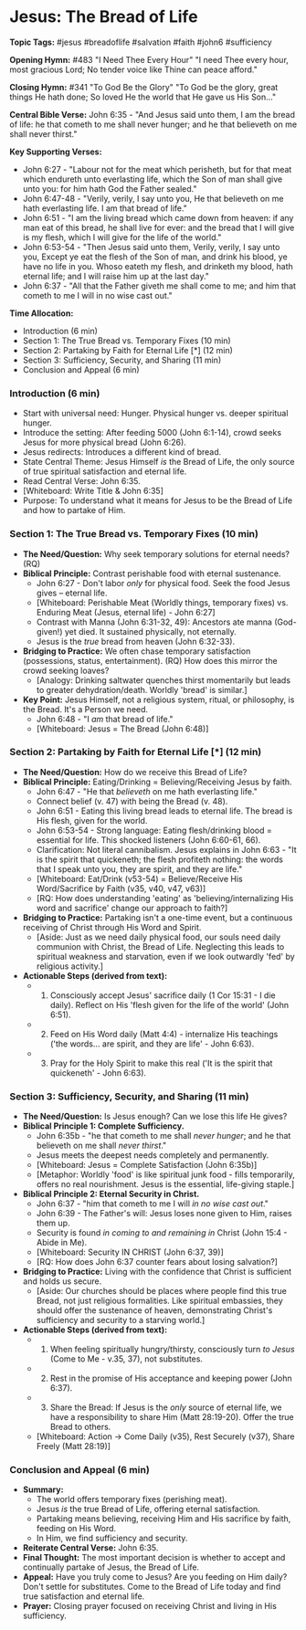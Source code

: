 # Jesus: The Bread of Life

**Topic Tags:** #jesus #breadoflife #salvation #faith #john6 #sufficiency

**Opening Hymn:** #483 "I Need Thee Every Hour" "I need Thee every hour, most
gracious Lord; No tender voice like Thine can peace afford."

**Closing Hymn:** #341 "To God Be the Glory" "To God be the glory, great things
He hath done; So loved He the world that He gave us His Son..."

**Central Bible Verse:** John 6:35 - "And Jesus said unto them, I am the bread
of life: he that cometh to me shall never hunger; and he that believeth on me
shall never thirst."

**Key Supporting Verses:**

- John 6:27 - "Labour not for the meat which perisheth, but for that meat which
  endureth unto everlasting life, which the Son of man shall give unto you: for
  him hath God the Father sealed."
- John 6:47-48 - "Verily, verily, I say unto you, He that believeth on me hath
  everlasting life. I am that bread of life."
- John 6:51 - "I am the living bread which came down from heaven: if any man eat
  of this bread, he shall live for ever: and the bread that I will give is my
  flesh, which I will give for the life of the world."
- John 6:53-54 - "Then Jesus said unto them, Verily, verily, I say unto you,
  Except ye eat the flesh of the Son of man, and drink his blood, ye have no
  life in you. Whoso eateth my flesh, and drinketh my blood, hath eternal life;
  and I will raise him up at the last day."
- John 6:37 - "All that the Father giveth me shall come to me; and him that
  cometh to me I will in no wise cast out."

**Time Allocation:**

- Introduction (6 min)
- Section 1: The True Bread vs. Temporary Fixes (10 min)
- Section 2: Partaking by Faith for Eternal Life [*] (12 min)
- Section 3: Sufficiency, Security, and Sharing (11 min)
- Conclusion and Appeal (6 min)

### Introduction (6 min)

- Start with universal need: Hunger. Physical hunger vs. deeper spiritual
  hunger.
- Introduce the setting: After feeding 5000 (John 6:1-14), crowd seeks Jesus for
  more physical bread (John 6:26).
- Jesus redirects: Introduces a different kind of bread.
- State Central Theme: Jesus Himself _is_ the Bread of Life, the only source of
  true spiritual satisfaction and eternal life.
- Read Central Verse: John 6:35.
- [Whiteboard: Write Title & John 6:35]
- Purpose: To understand what it means for Jesus to be the Bread of Life and how
  to partake of Him.

### Section 1: The True Bread vs. Temporary Fixes (10 min)

- **The Need/Question:** Why seek temporary solutions for eternal needs? (RQ)
- **Biblical Principle:** Contrast perishable food with eternal sustenance.
  - John 6:27 - Don't labor _only_ for physical food. Seek the food Jesus gives
    – eternal life.
  - [Whiteboard: Perishable Meat (Worldly things, temporary fixes) vs. Enduring
    Meat (Jesus, eternal life) - John 6:27]
  - Contrast with Manna (John 6:31-32, 49): Ancestors ate manna (God-given!) yet
    died. It sustained physically, not eternally.
  - Jesus is the _true_ bread from heaven (John 6:32-33).
- **Bridging to Practice:** We often chase temporary satisfaction (possessions,
  status, entertainment). (RQ) How does this mirror the crowd seeking loaves?
  - [Analogy: Drinking saltwater quenches thirst momentarily but leads to
    greater dehydration/death. Worldly 'bread' is similar.]
- **Key Point:** Jesus Himself, not a religious system, ritual, or philosophy,
  is the Bread. It's a Person we need.
  - John 6:48 - "I _am_ that bread of life."
  - [Whiteboard: Jesus = The Bread (John 6:48)]

### Section 2: Partaking by Faith for Eternal Life [*] (12 min)

- **The Need/Question:** How do we receive this Bread of Life?
- **Biblical Principle:** Eating/Drinking = Believing/Receiving Jesus by faith.
  - John 6:47 - "He that _believeth_ on me hath everlasting life."
  - Connect belief (v. 47) with being the Bread (v. 48).
  - John 6:51 - Eating this living bread leads to eternal life. The bread is His
    flesh, given for the world.
  - John 6:53-54 - Strong language: Eating flesh/drinking blood = essential for
    life. This shocked listeners (John 6:60-61, 66).
  - Clarification: Not literal cannibalism. Jesus explains in John 6:63 - "It is
    the spirit that quickeneth; the flesh profiteth nothing: the words that I
    speak unto you, they are spirit, and they are life."
  - [Whiteboard: Eat/Drink (v53-54) = Believe/Receive His Word/Sacrifice by
    Faith (v35, v40, v47, v63)]
  - [RQ: How does understanding 'eating' as 'believing/internalizing His word
    and sacrifice' change our approach to faith?]
- **Bridging to Practice:** Partaking isn't a one-time event, but a continuous
  receiving of Christ through His Word and Spirit.
  - [Aside: Just as we need daily physical food, our souls need daily communion
    with Christ, the Bread of Life. Neglecting this leads to spiritual weakness
    and starvation, even if we look outwardly 'fed' by religious activity.]
- **Actionable Steps (derived from text):**
  - 1. Consciously accept Jesus' sacrifice daily (1 Cor 15:31 - I die daily).
       Reflect on His 'flesh given for the life of the world' (John 6:51).
  - 2. Feed on His Word daily (Matt 4:4) - internalize His teachings ('the
       words... are spirit, and they are life' - John 6:63).
  - 3. Pray for the Holy Spirit to make this real ('It is the spirit that
       quickeneth' - John 6:63).

### Section 3: Sufficiency, Security, and Sharing (11 min)

- **The Need/Question:** Is Jesus enough? Can we lose this life He gives?
- **Biblical Principle 1: Complete Sufficiency.**
  - John 6:35b - "he that cometh to me shall _never hunger_; and he that
    believeth on me shall _never thirst_."
  - Jesus meets the deepest needs completely and permanently.
  - [Whiteboard: Jesus = Complete Satisfaction (John 6:35b)]
  - [Metaphor: Worldly 'food' is like spiritual junk food - fills temporarily,
    offers no real nourishment. Jesus is the essential, life-giving staple.]
- **Biblical Principle 2: Eternal Security in Christ.**
  - John 6:37 - "him that cometh to me I will _in no wise cast out_."
  - John 6:39 - The Father's will: Jesus loses none given to Him, raises them
    up.
  - Security is found _in coming to and remaining in_ Christ (John 15:4 - Abide
    in Me).
  - [Whiteboard: Security IN CHRIST (John 6:37, 39)]
  - [RQ: How does John 6:37 counter fears about losing salvation?]
- **Bridging to Practice:** Living with the confidence that Christ is sufficient
  and holds us secure.
  - [Aside: Our churches should be places where people find this true Bread, not
    just religious formalities. Like spiritual embassies, they should offer the
    sustenance of heaven, demonstrating Christ's sufficiency and security to a
    starving world.]
- **Actionable Steps (derived from text):**
  - 1. When feeling spiritually hungry/thirsty, consciously turn _to Jesus_
       (Come to Me - v.35, 37), not substitutes.
  - 2. Rest in the promise of His acceptance and keeping power (John 6:37).
  - 3. Share the Bread: If Jesus is the _only_ source of eternal life, we have a
       responsibility to share Him (Matt 28:19-20). Offer the true Bread to
       others.
  - [Whiteboard: Action -> Come Daily (v35), Rest Securely (v37), Share Freely
    (Matt 28:19)]

### Conclusion and Appeal (6 min)

- **Summary:**
  - The world offers temporary fixes (perishing meat).
  - Jesus _is_ the true Bread of Life, offering eternal satisfaction.
  - Partaking means believing, receiving Him and His sacrifice by faith, feeding
    on His Word.
  - In Him, we find sufficiency and security.
- **Reiterate Central Verse:** John 6:35.
- **Final Thought:** The most important decision is whether to accept and
  continually partake of Jesus, the Bread of Life.
- **Appeal:** Have you truly come to Jesus? Are you feeding on Him daily? Don't
  settle for substitutes. Come to the Bread of Life today and find true
  satisfaction and eternal life.
- **Prayer:** Closing prayer focused on receiving Christ and living in His
  sufficiency.
